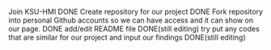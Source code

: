 Join KSU-HMI DONE
Create repository for our project DONE
Fork repository into personal Github accounts so we can have access and it can show on our page. DONE
add/edit README file DONE(still editing)
try put any codes that are similar for our project and input our findings DONE(still editing)

